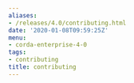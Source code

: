 ```yaml
---
aliases:
- /releases/4.0/contributing.html
date: '2020-01-08T09:59:25Z'
menu:
- corda-enterprise-4-0
tags:
- contributing
title: contributing
---
```



